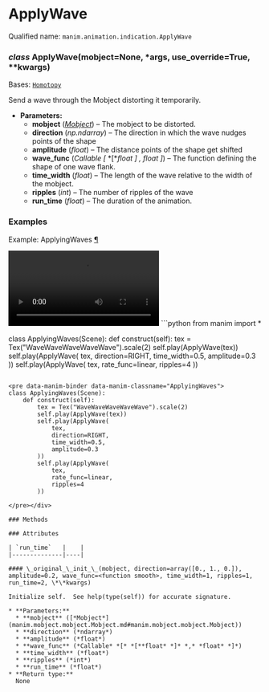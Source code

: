 # ApplyWave

Qualified name: `manim.animation.indication.ApplyWave`

### *class* ApplyWave(mobject=None, \*args, use_override=True, \*\*kwargs)

Bases: [`Homotopy`](manim.animation.movement.Homotopy.md#manim.animation.movement.Homotopy)

Send a wave through the Mobject distorting it temporarily.

* **Parameters:**
  * **mobject** ([*Mobject*](manim.mobject.mobject.Mobject.md#manim.mobject.mobject.Mobject)) – The mobject to be distorted.
  * **direction** (*np.ndarray*) – The direction in which the wave nudges points of the shape
  * **amplitude** (*float*) – The distance points of the shape get shifted
  * **wave_func** (*Callable* *[* *[**float* *]* *,* *float* *]*) – The function defining the shape of one wave flank.
  * **time_width** (*float*) – The length of the wave relative to the width of the mobject.
  * **ripples** (*int*) – The number of ripples of the wave
  * **run_time** (*float*) – The duration of the animation.

### Examples

<div id="applyingwaves" class="admonition admonition-manim-example">
<p class="admonition-title">Example: ApplyingWaves <a class="headerlink" href="#applyingwaves">¶</a></p><video
    class="manim-video"
    controls
    loop
    autoplay
    src="./ApplyingWaves-1.mp4">
</video>
```python
from manim import *

class ApplyingWaves(Scene):
    def construct(self):
        tex = Tex("WaveWaveWaveWaveWave").scale(2)
        self.play(ApplyWave(tex))
        self.play(ApplyWave(
            tex,
            direction=RIGHT,
            time_width=0.5,
            amplitude=0.3
        ))
        self.play(ApplyWave(
            tex,
            rate_func=linear,
            ripples=4
        ))
```

<pre data-manim-binder data-manim-classname="ApplyingWaves">
class ApplyingWaves(Scene):
    def construct(self):
        tex = Tex("WaveWaveWaveWaveWave").scale(2)
        self.play(ApplyWave(tex))
        self.play(ApplyWave(
            tex,
            direction=RIGHT,
            time_width=0.5,
            amplitude=0.3
        ))
        self.play(ApplyWave(
            tex,
            rate_func=linear,
            ripples=4
        ))

</pre></div>

### Methods

### Attributes

| `run_time`   |    |
|--------------|----|

#### \_original_\_init_\_(mobject, direction=array([0., 1., 0.]), amplitude=0.2, wave_func=<function smooth>, time_width=1, ripples=1, run_time=2, \*\*kwargs)

Initialize self.  See help(type(self)) for accurate signature.

* **Parameters:**
  * **mobject** ([*Mobject*](manim.mobject.mobject.Mobject.md#manim.mobject.mobject.Mobject))
  * **direction** (*ndarray*)
  * **amplitude** (*float*)
  * **wave_func** (*Callable* *[* *[**float* *]* *,* *float* *]*)
  * **time_width** (*float*)
  * **ripples** (*int*)
  * **run_time** (*float*)
* **Return type:**
  None
